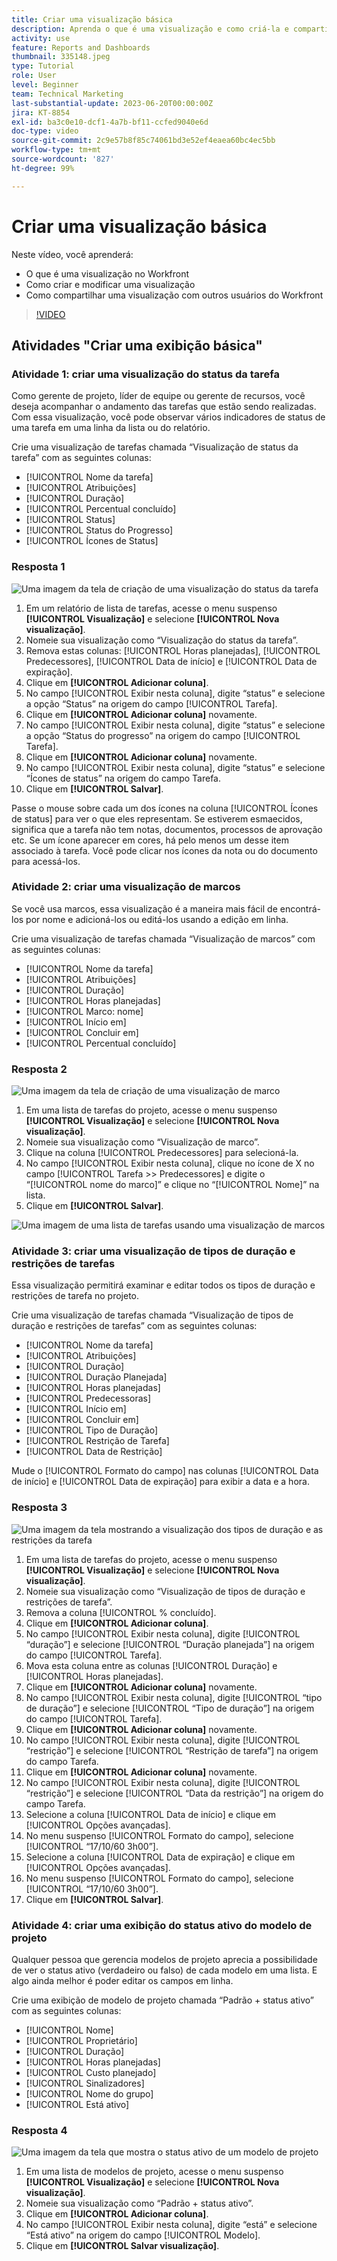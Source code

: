 ```yaml
---
title: Criar uma visualização básica
description: Aprenda o que é uma visualização e como criá-la e compartilhá-la com outros usuários no Workfront.
activity: use
feature: Reports and Dashboards
thumbnail: 335148.jpeg
type: Tutorial
role: User
level: Beginner
team: Technical Marketing
last-substantial-update: 2023-06-20T00:00:00Z
jira: KT-8854
exl-id: ba3c0e10-dcf1-4a7b-bf11-ccfed9040e6d
doc-type: video
source-git-commit: 2c9e57b8f85c74061bd3e52ef4eaea60bc4ec5bb
workflow-type: tm+mt
source-wordcount: '827'
ht-degree: 99%

---
```


# Criar uma visualização básica

Neste vídeo, você aprenderá:

* O que é uma visualização no Workfront
* Como criar e modificar uma visualização
* Como compartilhar uma visualização com outros usuários do Workfront

>[!VIDEO](https://video.tv.adobe.com/v/335148/?quality=12&learn=on)

## Atividades &quot;Criar uma exibição básica&quot;


### Atividade 1: criar uma visualização do status da tarefa

Como gerente de projeto, líder de equipe ou gerente de recursos, você deseja acompanhar o andamento das tarefas que estão sendo realizadas. Com essa visualização, você pode observar vários indicadores de status de uma tarefa em uma linha da lista ou do relatório.

Crie uma visualização de tarefas chamada “Visualização de status da tarefa” com as seguintes colunas:

* [!UICONTROL Nome da tarefa]
* [!UICONTROL Atribuições]
* [!UICONTROL Duração]
* [!UICONTROL Percentual concluído]
* [!UICONTROL Status]
* [!UICONTROL Status do Progresso]
* [!UICONTROL Ícones de Status]

### Resposta 1

![Uma imagem da tela de criação de uma visualização do status da tarefa](assets/view-exercise.png)

1. Em um relatório de lista de tarefas, acesse o menu suspenso **[!UICONTROL Visualização]** e selecione **[!UICONTROL Nova visualização]**.
1. Nomeie sua visualização como “Visualização do status da tarefa”.
1. Remova estas colunas: [!UICONTROL Horas planejadas], [!UICONTROL Predecessores], [!UICONTROL Data de início] e [!UICONTROL Data de expiração]. 
1. Clique em **[!UICONTROL Adicionar coluna]**.
1. No campo [!UICONTROL Exibir nesta coluna], digite “status” e selecione a opção “Status” na origem do campo [!UICONTROL Tarefa].
1. Clique em **[!UICONTROL Adicionar coluna]** novamente.
1. No campo [!UICONTROL Exibir nesta coluna], digite “status” e selecione a opção “Status do progresso” na origem do campo [!UICONTROL Tarefa].
1. Clique em **[!UICONTROL Adicionar coluna]** novamente.
1. No campo [!UICONTROL Exibir nesta coluna], digite “status” e selecione “Ícones de status” na origem do campo Tarefa.
1. Clique em **[!UICONTROL Salvar]**.

Passe o mouse sobre cada um dos ícones na coluna [!UICONTROL Ícones de status] para ver o que eles representam. Se estiverem esmaecidos, significa que a tarefa não tem notas, documentos, processos de aprovação etc. Se um ícone aparecer em cores, há pelo menos um desse item associado à tarefa. Você pode clicar nos ícones da nota ou do documento para acessá-los.

### Atividade 2: criar uma visualização de marcos

Se você usa marcos, essa visualização é a maneira mais fácil de encontrá-los por nome e adicioná-los ou editá-los usando a edição em linha.

Crie uma visualização de tarefas chamada “Visualização de marcos” com as seguintes colunas:

* [!UICONTROL Nome da tarefa]
* [!UICONTROL Atribuições]
* [!UICONTROL Duração]
* [!UICONTROL Horas planejadas]
* [!UICONTROL Marco: nome]
* [!UICONTROL Início em]
* [!UICONTROL Concluir em]
* [!UICONTROL Percentual concluído]


### Resposta 2

![Uma imagem da tela de criação de uma visualização de marco](assets/view-milestone-exercise-1.png)

1. Em uma lista de tarefas do projeto, acesse o menu suspenso **[!UICONTROL Visualização]** e selecione **[!UICONTROL Nova visualização]**.
1. Nomeie sua visualização como “Visualização de marco”.
1. Clique na coluna [!UICONTROL Predecessores] para selecioná-la.
1. No campo [!UICONTROL Exibir nesta coluna], clique no ícone de X no campo [!UICONTROL Tarefa >> Predecessores] e digite o “[!UICONTROL nome do marco]” e clique no “[!UICONTROL  Nome]” na lista.
1. Clique em **[!UICONTROL Salvar]**.

![Uma imagem de uma lista de tarefas usando uma visualização de marcos](assets/view-milestone-exercise-2.png)

### Atividade 3: criar uma visualização de tipos de duração e restrições de tarefas

Essa visualização permitirá examinar e editar todos os tipos de duração e restrições de tarefa no projeto.

Crie uma visualização de tarefas chamada “Visualização de tipos de duração e restrições de tarefas” com as seguintes colunas:

* [!UICONTROL Nome da tarefa]
* [!UICONTROL Atribuições]
* [!UICONTROL Duração]
* [!UICONTROL Duração Planejada]
* [!UICONTROL Horas planejadas]
* [!UICONTROL Predecessoras]
* [!UICONTROL Início em]
* [!UICONTROL Concluir em]
* [!UICONTROL Tipo de Duração]
* [!UICONTROL Restrição de Tarefa]
* [!UICONTROL Data de Restrição]

Mude o [!UICONTROL Formato do campo] nas colunas [!UICONTROL Data de início] e [!UICONTROL Data de expiração] para exibir a data e a hora.

### Resposta 3

![Uma imagem da tela mostrando a visualização dos tipos de duração e as restrições da tarefa](assets/view-activity-3.png)

1. Em uma lista de tarefas do projeto, acesse o menu suspenso **[!UICONTROL Visualização]** e selecione **[!UICONTROL Nova visualização]**.
1. Nomeie sua visualização como “Visualização de tipos de duração e restrições de tarefa”.
1. Remova a coluna [!UICONTROL % concluído].
1. Clique em **[!UICONTROL Adicionar coluna]**.
1. No campo [!UICONTROL Exibir nesta coluna], digite [!UICONTROL “duração”] e selecione [!UICONTROL “Duração planejada”] na origem do campo [!UICONTROL Tarefa].
1. Mova esta coluna entre as colunas [!UICONTROL Duração] e [!UICONTROL Horas planejadas].
1. Clique em **[!UICONTROL Adicionar coluna]** novamente.
1. No campo [!UICONTROL Exibir nesta coluna], digite [!UICONTROL “tipo de duração”] e selecione [!UICONTROL “Tipo de duração”] na origem do campo [!UICONTROL Tarefa].
1. Clique em **[!UICONTROL Adicionar coluna]** novamente.
1. No campo [!UICONTROL Exibir nesta coluna], digite [!UICONTROL “restrição”] e selecione [!UICONTROL “Restrição de tarefa”] na origem do campo Tarefa.
1. Clique em **[!UICONTROL Adicionar coluna]** novamente.
1. No campo [!UICONTROL Exibir nesta coluna], digite [!UICONTROL “restrição”] e selecione [!UICONTROL “Data da restrição”] na origem do campo Tarefa.
1. Selecione a coluna [!UICONTROL Data de início] e clique em [!UICONTROL Opções avançadas].
1. No menu suspenso [!UICONTROL Formato do campo], selecione [!UICONTROL “17/10/60 3h00”].
1. Selecione a coluna [!UICONTROL Data de expiração] e clique em [!UICONTROL Opções avançadas].
1. No menu suspenso [!UICONTROL Formato do campo], selecione [!UICONTROL “17/10/60 3h00”].
1. Clique em **[!UICONTROL Salvar]**.

### Atividade 4: criar uma exibição do status ativo do modelo de projeto

Qualquer pessoa que gerencia modelos de projeto aprecia a possibilidade de ver o status ativo (verdadeiro ou falso) de cada modelo em uma lista. E algo ainda melhor é poder editar os campos em linha.

Crie uma exibição de modelo de projeto chamada “Padrão + status ativo” com as seguintes colunas:

* [!UICONTROL Nome]
* [!UICONTROL Proprietário]
* [!UICONTROL Duração]
* [!UICONTROL Horas planejadas]
* [!UICONTROL Custo planejado]
* [!UICONTROL Sinalizadores]
* [!UICONTROL Nome do grupo]
* [!UICONTROL Está ativo]


### Resposta 4

![Uma imagem da tela que mostra o status ativo de um modelo de projeto](assets/view-activity-4.png)

1. Em uma lista de modelos de projeto, acesse o menu suspenso **[!UICONTROL Visualização]** e selecione **[!UICONTROL Nova visualização]**.
1. Nomeie sua visualização como “Padrão + status ativo”.
1. Clique em **[!UICONTROL Adicionar coluna]**.
1. No campo [!UICONTROL Exibir nesta coluna], digite “está” e selecione “Está ativo” na origem do campo [!UICONTROL Modelo].
1. Clique em **[!UICONTROL Salvar visualização]**.
